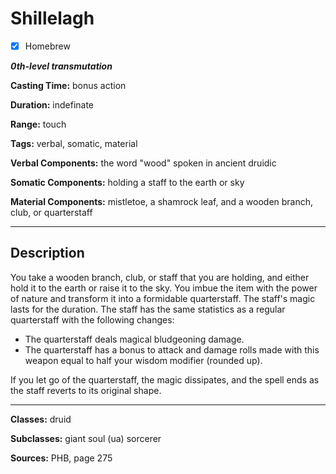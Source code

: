 # Shillelagh

- [x] Homebrew

***0th-level transmutation***

**Casting Time:** bonus action

**Duration:** indefinate

**Range:** touch

**Tags:** verbal, somatic, material

**Verbal Components:** the word "wood" spoken in ancient druidic

**Somatic Components:** holding a staff to the earth or sky

**Material Components:** mistletoe, a shamrock leaf, and a wooden branch, club, or quarterstaff

---

## Description
You take a wooden branch, club, or staff that you are holding, and either hold it to the earth or raise it to the sky. You imbue the item with the power of nature and transform it into a formidable quarterstaff. The staff's magic lasts for the duration. The staff has the same statistics as a regular quarterstaff with the following changes:
- The quarterstaff deals magical bludgeoning damage.
- The quarterstaff has a bonus to attack and damage rolls made with this weapon equal to half your wisdom modifier (rounded up).

If you let go of the quarterstaff, the magic dissipates, and the spell ends as the staff reverts to its original shape.

---

**Classes:** druid

**Subclasses:** giant soul (ua) sorcerer

**Sources:** PHB, page 275
